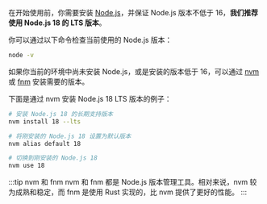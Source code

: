 在开始使用前，你需要安装 [Node.js](https://nodejs.org/)，并保证 Node.js 版本不低于 16，**我们推荐使用 Node.js 18 的 LTS 版本**。

你可以通过以下命令检查当前使用的 Node.js 版本：

```bash
node -v
```

如果你当前的环境中尚未安装 Node.js，或是安装的版本低于 16，可以通过 [nvm](https://github.com/nvm-sh/nvm) 或 [fnm](https://github.com/Schniz/fnm) 安装需要的版本。

下面是通过 nvm 安装 Node.js 18 LTS 版本的例子：

```bash
# 安装 Node.js 18 的长期支持版本
nvm install 18 --lts

# 将刚安装的 Node.js 18 设置为默认版本
nvm alias default 18

# 切换到刚安装的 Node.js 18
nvm use 18
```

:::tip nvm 和 fnm
nvm 和 fnm 都是 Node.js 版本管理工具。相对来说，nvm 较为成熟和稳定，而 fnm 是使用 Rust 实现的，比 nvm 提供了更好的性能。
:::
